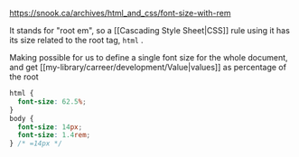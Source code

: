 https://snook.ca/archives/html_and_css/font-size-with-rem

It stands for "root em", so a [[Cascading Style Sheet|CSS]] rule using it has its size related to the root tag, `html` .

Making possible for us to define a single font size for the whole document, and get [[my-library/carreer/development/Value|values]] as percentage of the root

```css
html {
  font-size: 62.5%;
}
body {
  font-size: 14px;
  font-size: 1.4rem;
} /* =14px */
```
